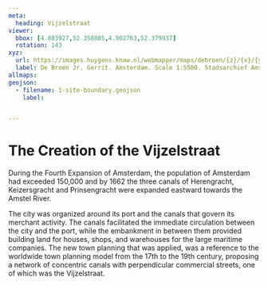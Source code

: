 ```yaml
---
meta:
  heading: Vijzelstraat
viewer:
  bbox: [4.883927,52.358085,4.902763,52.379937]
  rotation: 143
xyz:
  url: https://images.huygens.knaw.nl/webmapper/maps/debroen/{z}/{x}/{y}.png
  label: De Broen Jr, Gerrit. Amsterdam. Scale 1:5500. Stadsarchief Amsterdam. Amsterdam City Archives Collection - maps of the whole of Amsterdam. 1724.
allmaps:
geojson: 
  - filename: 1-site-boundary.geojson
    label: 


---
```

# The Creation of the Vijzelstraat
During the Fourth Expansion of Amsterdam, the population of Amsterdam had exceeded 150,000 and by 1662 the three canals of Herengracht, Keizersgracht and Prinsengracht were expanded eastward towards the Amstel River. 

The city was organized around its port and the canals that govern its merchant activity. The canals facilitated the immediate circulation between the city and the port, while the embankment in between them  provided building land for houses, shops, and warehouses for the large maritime companies. The new town planning that was applied, was a reference to the worldwide town planning model from the 17th to the 19th century, proposing a network of concentric canals with perpendicular commercial streets, one of which was the Vijzelstraat.
